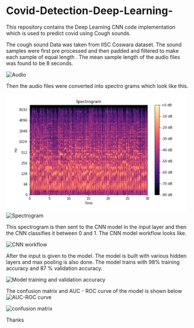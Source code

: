 # Covid-Detection-Deep-Learning-
This repository contains the Deep Learning CNN code implementation which is used to predict covid using Cough sounds.

The cough sound Data was taken from IISC Coswara dataset.
The sound samples were first pre processed and then padded and filtered to make each sample of equal length . The mean sample length of the audio files was  found to be 8 seconds.

![Audio](https://user-images.githubusercontent.com/110150684/183032808-78285ca1-7e13-4310-afdc-fdab5c8b5820.jpg)

Then the audio files were converted into spectro grams which look like this. 

![](images/spectrogram.png)
![Spectrogram](https://user-images.githubusercontent.com/110150684/183032684-8a67c62c-9ca0-43ef-9392-14052a5580df.png)

This spectrogram is then sent to the CNN model in the input layer and then the CNN classifies it between 0 and 1.
The CNN model workflow looks like.

![CNN workflow](https://user-images.githubusercontent.com/110150684/183033039-d26c47f4-4ddc-4e1f-bb4e-3eee25493466.jpg)

After the input is given to the model. The model is built with various hidden layers and max pooling is also done.
The model trains with 98% training accuracy and 87 % validation accuracy.

![Model training and validation accuracy](https://user-images.githubusercontent.com/110150684/183033470-9f54dd9c-9965-42c4-a9e4-713ee7cda35e.jpg)

The confusion matrix and AUC - ROC curve of the model is shown below
![AUC-ROC curve](https://user-images.githubusercontent.com/110150684/183033671-fd880f2a-54f6-44e1-ae40-a9f6dc2083e0.jpg)

![confusion matrix](https://user-images.githubusercontent.com/110150684/183033718-c1b8bd94-29c5-4ba0-b834-5755587f54b2.jpg)


Thanks
